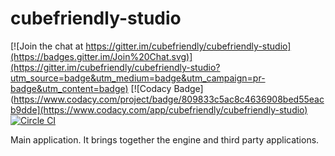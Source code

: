 # cubefriendly-studio

[![Join the chat at https://gitter.im/cubefriendly/cubefriendly-studio](https://badges.gitter.im/Join%20Chat.svg)](https://gitter.im/cubefriendly/cubefriendly-studio?utm_source=badge&utm_medium=badge&utm_campaign=pr-badge&utm_content=badge)
[![Codacy Badge](https://www.codacy.com/project/badge/809833c5ac8c4636908bed55eacb9dde](https://www.codacy.com/app/cubefriendly/cubefriendly-studio)
[![Circle CI](https://circleci.com/gh/cubefriendly/cubefriendly-studio.svg?style=svg)](https://circleci.com/gh/cubefriendly/cubefriendly-studio)

Main application. It brings together the engine and third party applications. 
